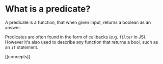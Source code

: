 # What is a predicate?

A predicate is a function, that when given input, returns a boolean as an answer.

Predicates are often found in the form of callbacks (e.g. `filter` in JS). However it's also used to describe any function that returns a bool, such as an `if` statement.

[[concepts]]